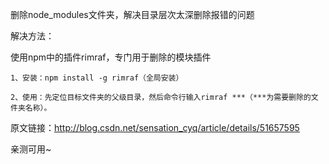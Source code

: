 删除node_modules文件夹，解决目录层次太深删除报错的问题

解决方法：

使用npm中的插件rimraf，专门用于删除的模块插件

	1、安装：npm install -g rimraf（全局安装）

    2、使用：先定位目标文件夹的父级目录，然后命令行输入rimraf ***（***为需要删除的文件夹名称）。


原文链接：http://blog.csdn.net/sensation_cyq/article/details/51657595

亲测可用~